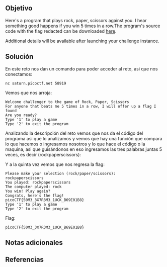 ## Objetivo
Here's a program that plays rock, paper, scissors against you. I hear something good happens if you win 5 times in a row.The program's source code with the flag redacted can be downloaded [here](https://artifacts.picoctf.net/c/146/game-redacted.c).

Additional details will be available after launching your challenge instance.
## Solución
En este reto nos dan un comando para poder acceder al reto, asi que nos conectamos:
```
nc saturn.picoctf.net 58919
```

Vemos que nos arroja:
```
Welcome challenger to the game of Rock, Paper, Scissors
For anyone that beats me 5 times in a row, I will offer up a flag I found
Are you ready?
Type '1' to play a game
Type '2' to exit the program
```

Analizando la descripción del reto vemos que nos da el código del programa asi que lo analizamos y vemos que hay una función que compara lo que hacemos o ingresamos nosotros y lo que hace el código o la maquina, asi que guisándonos en eso ingresamos las tres palabras juntas 5 veces, es decir (rockpaperscissors):


Y a la quinta vez vemos que nos regresa la flag:
```
Please make your selection (rock/paper/scissors):
rockpaperscissors
You played: rockpaperscissors
The computer played: rock
You win! Play again?
Congrats, here's the flag!
picoCTF{50M3_3X7R3M3_1UCK_B69E01B8}
Type '1' to play a game
Type '2' to exit the program
```

Flag:
```
picoCTF{50M3_3X7R3M3_1UCK_B69E01B8}
```
## Notas adicionales
## Referencias